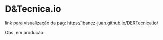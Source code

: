# D&Tecnica.io
 
link para visualização da pág:
https://ibanez-juan.github.io/DERTecnica.io/

Obs: em produção.
